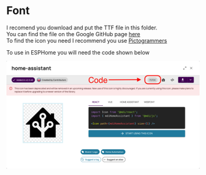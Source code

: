 # Font

I recomend you download and put the TTF file in this folder.  
You can find the file on the Google GitHub page [here](https://github.com/google/material-design-icons/tree/master/font)  
To find the icon you need I recommend you use [Pictogrammers](https://pictogrammers.com/library/mdi/)

To use in ESPHome you will need the code shown below

![Pictogrammers](./Pictogrammers.png)